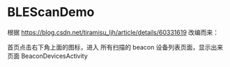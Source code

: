 # BLEScanDemo

根据 https://blog.csdn.net/tiramisu_ljh/article/details/60331619 改编而来：

首页点击右下角上面的图标，进入 所有扫描的 beacon 设备列表页面，显示出来
页面 BeaconDevicesActivity

